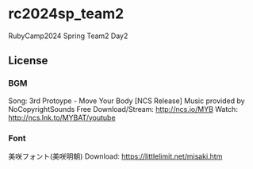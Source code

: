 # rc2024sp_team2
RubyCamp2024 Spring Team2 Day2

## License

### BGM
Song: 3rd Protoype - Move Your Body [NCS Release]
Music provided by NoCopyrightSounds
Free Download/Stream: http://ncs.io/MYB
Watch: http://ncs.lnk.to/MYBAT/youtube

### Font
美咲フォント(美咲明朝)
Download: https://littlelimit.net/misaki.htm
